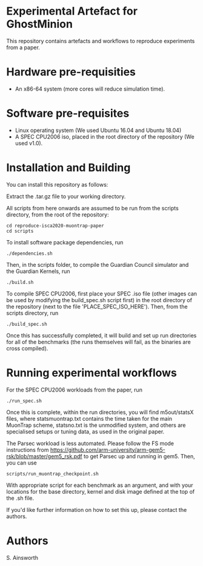 Experimental Artefact for GhostMinion
==================================================

This repository contains artefacts and workflows 
to reproduce experiments from a paper.


Hardware pre-requisities
========================
* An x86-64 system (more cores will reduce simulation time).

Software pre-requisites
=======================

* Linux operating system (We used Ubuntu 16.04 and Ubuntu 18.04)
* A SPEC CPU2006 iso, placed in the root directory of the repository (We used v1.0).


Installation and Building
========================

You can install this repository as follows:

Extract the .tar.gz file to your working directory.

All scripts from here onwards are assumed to be run from the scripts directory, from the root of the repository:

```
cd reproduce-isca2020-muontrap-paper
cd scripts
```

To install software package dependencies, run

```
./dependencies.sh
```

Then, in the scripts folder, to compile the Guardian Council simulator and the Guardian Kernels, run
```
./build.sh
```

To compile SPEC CPU2006, first place your SPEC .iso file (other images can be used by modifying the build_spec.sh script first) in the root directory of the repository (next to the file 'PLACE_SPEC_ISO_HERE'). Then, from the scripts directory, run

```
./build_spec.sh
```

Once this has successfully completed, it will build and set up run directories for all of the benchmarks (the runs themselves will fail, as the binaries are cross compiled).




Running experimental workflows
==============================

For the SPEC CPU2006 workloads from the paper, run

```
./run_spec.sh
```

Once this is complete, within the run directories, you will find m5out/statsX files, where statsmuontrap.txt contains the time taken for the main MuonTrap scheme, statsno.txt is the unmodified system, and others are specialised setups or tuning data, as used in the original paper.

The Parsec workload is less automated. Please follow the FS mode instructions from https://github.com/arm-university/arm-gem5-rsk/blob/master/gem5_rsk.pdf to get Parsec up and running in gem5. Then, you can use

```
scripts/run_muontrap_checkpoint.sh
```

With appropriate script for each benchmark as an argument, and with your locations for the base directory, kernel and disk image defined at the top of the .sh file.

If you'd like further information on how to set this up, please contact the authors.


Authors
=======
S. Ainsworth

